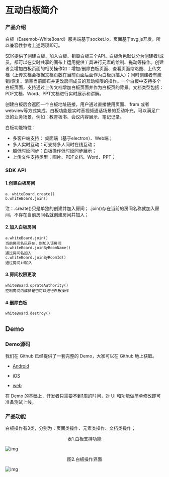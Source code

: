 # 互动白板简介

### 产品介绍

白板（Easemob-WhiteBoard）服务端基于socket.io，页面基于svg.js开发，所以兼容性参考上述两项即可。

SDK提供了创建白板、加入白板、销毁白板三个API。白板角色默认分为创建者/成员，都可以在实时共享的画布上运用提供工具进行元素的绘制、拖动等操作。创建者会增加白板页面的相关操作如：增加/删除白板页面、查看页面缩略图、上传文档（上传文档会根据文档页数在当前页面后面作为白板页插入）；同时创建者有撤销/恢复、清空当前画布并更改房间成员的互动权限的操作。一个白板中支持多个白板页面，支持通过上传文档增加白板页面并作为白板页的背景。文档类型包括：PDF文档、Word、PPT文档进行实时展示和讲解。

创建白板后会返回一个白板地址链接，用户通过直接使用页面、ifram 或者 webview等方式集成。白板功能是实时音视频通话场景的互动补充，可以满足广泛的业务场景，例如：教育板书、会议内容展示、笔记记录。

白板功能特性：

- 多客户端支持： 桌面端（基于electron）、Web端；
- 多人实时互动：可支持多人同时在线互动；
- 超低时延同步：白板操作低时延同步展示；
- 上传文件支持类型：图片、PDF文档、Word、PPT；

### SDK API

#### 1.创建白板房间

```
a. whiteBoard.create()
b.whiteBoard.join()
```

注：.create()只是单独的创建并加入房间； .join()存在当前的房间名称就加入房间，不存在当前房间名就创建房间并加入；

#### 2.加入白板房间

```
a.whiteBoard.join()
当前房间名已存在，则加入该房间
b.whiteBoard.joinByRoomName()
通过房间名加入
c.whiteBoard.joinByRoomId()
通过房间id加入
```

#### 3.房间权限更改

```
whiteBoard.oprateAuthority()
控制房间内成员是否可以进行白板操作
```

#### 4.删除白板

```
whiteBoard.destroy()
```

## Demo
<!--
### Demo体验

请扫码体验DEMO

Android:

[![img](https://docs-im.easemob.com/_media/im/other/integrationcases/%E4%BA%92%E5%8A%A8%E7%99%BD%E6%9D%BFdemo_android.png?w=200&tok=928a3d)](https://docs-im.easemob.com/_detail/im/other/integrationcases/互动白板demo_android.png?id=rtc%3Awhiteboard%3Aintroduction)

iOS:

[![img](https://docs-im.easemob.com/_media/im/other/integrationcases/%E4%BA%92%E5%8A%A8%E7%99%BD%E6%9D%BFdemo_ios.png?w=200&tok=96426b)](https://docs-im.easemob.com/_detail/im/other/integrationcases/互动白板demo_ios.png?id=rtc%3Awhiteboard%3Aintroduction)

-->
### Demo源码

我们在 Github 已经提供了一套完整的 Demo，大家可以在 Github 地上获取。

- [Android](https://github.com/easemob/whiteboard_demo_android)

- [iOS](https://github.com/easemob/whiteboard_demo_ios)

- [web](https://github.com/easemob/whiteboard_demo_web)

在 Demo 的基础上，开发者只需要不到1周的时间，对 UI 和功能做简单修改即可准备测试上线。

### 产品功能

白板操作有3类，分别为：页面类操作、元素类操作、文档类操作；
<center>表1.白板支持功能</center>

![img](@static/images/privitization/whiteboard_function.png)

<center>图2.白板操作界面</center>

![img](@static/images/privitization/whiteboard_view.png)

